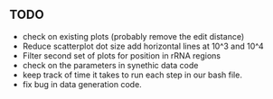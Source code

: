 ## TODO
  - check on existing plots (probably remove the edit distance)
  - Reduce scatterplot dot size add horizontal lines at 10^3 and 10^4
  - Filter second set of plots for position in rRNA regions 
  - check on the parameters in synethic data code 
  - keep track of time it takes to run each step in our bash file.
  - fix bug in data generation code. 
